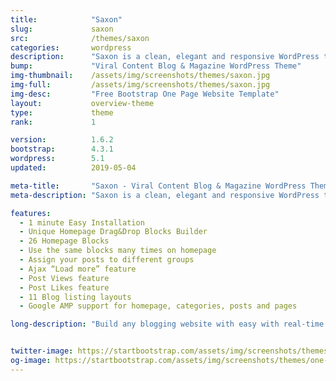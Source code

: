 ```yaml
---
title:            "Saxon"
slug:             saxon
src:              /themes/saxon
categories:       wordpress
description:      "Saxon is a clean, elegant and responsive WordPress theme that is ready and waiting to be transformed into your own personal blog or dynamic magazine site"
bump:             "Viral Content Blog & Magazine WordPress Theme"
img-thumbnail:    /assets/img/screenshots/themes/saxon.jpg
img-full:         /assets/img/screenshots/themes/saxon.jpg
img-desc:         "Free Bootstrap One Page Website Template"
layout:           overview-theme
type:             theme
rank:             1

version:          1.6.2
bootstrap:        4.3.1
wordpress:        5.1
updated:          2019-05-04

meta-title:       "Saxon - Viral Content Blog & Magazine WordPress Theme"
meta-description: "Saxon is a clean, elegant and responsive WordPress theme that is ready and waiting to be transformed into your own personal blog or dynamic magazine site."

features:
  - 1 minute Easy Installation
  - Unique Homepage Drag&Drop Blocks Builder
  - 26 Homepage Blocks
  - Use the same blocks many times on homepage
  - Assign your posts to different groups
  - Ajax “Load more” feature
  - Post Views feature
  - Post Likes feature
  - 11 Blog listing layouts
  - Google AMP support for homepage, categories, posts and pages

long-description: "Build any blogging website with easy with real-time WordPress Customizer preview and 26 reusable homepage blocks with drag and drop, manage your posts layouts and styles to create unique look & feel, use 11 available Blog listing layouts to showcase your posts in different ways, customize your theme using multiple Theme Settings with real time preview in WordPress customizer, navigate within blog posts without page re-loading with Ajax Load More feature, import any demo website with 1 click…"


twitter-image: https://startbootstrap.com/assets/img/screenshots/themes/twitter/one-page-wonder.png
og-image: https://startbootstrap.com/assets/img/screenshots/themes/one-page-wonder.png
---
```

